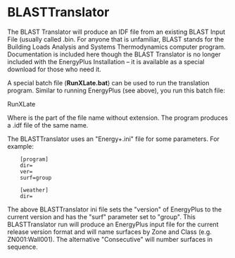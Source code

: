 # BLASTTranslator

The BLAST Translator will produce an IDF file from an existing BLAST Input File (usually called <something>.bin. For anyone that is unfamiliar, BLAST stands for the Building Loads Analysis and Systems Thermodynamics computer program.  Documentation is included here though the BLAST Translator is no longer included with the EnergyPlus Installation – it is available as a special download for those who need it.

A special batch file (**RunXLate.bat**) can be used to run the translation program. Similar to running EnergyPlus (see above), you run this batch file:

RunXLate <blastinputfile>

Where <blastinputfile> is the part of the file name without extension. The program produces a .idf file of the same name.

The BLASTTranslator uses an "Energy+.ini" file for some parameters. For example:

~~~~~~~~~~~~~~~~~~~~
    [program]
    dir=
    ver=
    surf=group

    [weather]
    dir=
~~~~~~~~~~~~~~~~~~~~

The above BLASTTranslator ini file sets the "version" of EnergyPlus to the current version and has the "surf" parameter set to "group". This BLASTTranslator run will produce an EnergyPlus input file for the current release version format and will name surfaces by Zone and Class (e.g. ZN001:Wall001). The alternative "Consecutive" will number surfaces in sequence.
